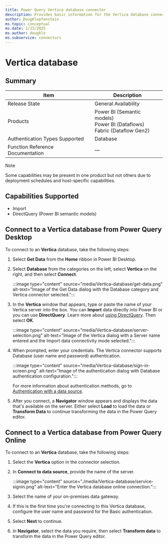 ```yaml
---
title: Power Query Vertica database connector
description: Provides basic information for the Vertica database connector, along with how to connect to your Vertica data.
author: DougKlopfenstein
ms.topic: conceptual
ms.date: 1/22/2025
ms.author: dougklo
ms.subservice: connectors
---
```


# Vertica database

## Summary

| Item | Description |
| ---- | ----------- |
| Release State | General Availability |
| Products | Power BI (Semantic models)<br/>Power BI (Dataflows)<br/>Fabric (Dataflow Gen2) |
| Authentication Types Supported | Database |
| Function Reference Documentation | &mdash; |

> [!NOTE]
> Some capabilities may be present in one product but not others due to deployment schedules and host-specific capabilities.

## Capabilities Supported

* Import
* DirectQuery (Power BI semantic models)

## Connect to a Vertica database from Power Query Desktop

To connect to an **Vertica** database, take the following steps:

1. Select **Get Data** from the **Home** ribbon in Power BI Desktop.

2. Select **Database** from the categories on the left, select **Vertica** on the right, and then select **Connect**.

    :::image type="content" source="media/Vertica-database/get-data.png" alt-text="Image of the Get Data dialog with the Database category and Vertica connector selected.":::

3. In the **Vertica** window that appears, type or paste the name of your Vertica server into the box. You can **Import** data directly into Power BI or you can use **DirectQuery**. Learn more about [using DirectQuery](/power-bi/connect-data/desktop-use-directquery). Then select **OK**.

    :::image type="content" source="media/Vertica-database/server-selection.png" alt-text="Image of the Vertica dialog with a Server name entered and the Import data connectivity mode selected.":::

4. When prompted, enter your credentials. The Vertica connector supports Database (user name and password) authentication.

   :::image type="content" source="media/Vertica-database/sign-in-screen.png" alt-text="Image of the authentication dialog with Database authentication configuration.":::

   For more information about authentication methods, go to [Authentication with a data source](../connectorauthentication.md).

5. After you connect, a **Navigator** window appears and displays the data that's available on the server. Either select **Load** to load the data or **Transform Data** to continue transforming the data in the Power Query editor.


## Connect to a Vertica database from Power Query Online

To connect to an **Vertica** database, take the following steps:

1. Select the **Vertica** option in the connector selection.

2. In **Connect to data source**, provide the name of the server.

   :::image type="content" source="./media/Vertica-database/service-signin.png" alt-text="Enter the Vertica database online connection.":::

3. Select the name of your on-premises data gateway.

4. If this is the first time you're connecting to this Vertica database, configure the user name and password for the Basic authentication.

5. Select **Next** to continue.

6. In **Navigator**, select the data you require, then select **Transform data** to transform the data in the Power Query editor.

